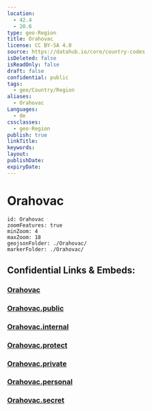 ```yaml
---
location:
  - 42.4
  - 20.6
type: geo-Region
title: Orahovac
license: CC BY-SA 4.0
source: https://datahub.io/core/country-codes
isDeleted: false
isReadOnly: false
draft: false
confidential: public
tags:
  - geo/Country/Region
aliases:
  - Orahovac
Languages:
  - de
cssclasses:
  - geo-Region
publish: true
linkTitle:
keywords:
layout:
publishDate:
expiryDate:
---
```


# Orahovac

```leaflet
id: Orahovac
zoomFeatures: true 
minZoom: 4 
maxZoom: 18
geojsonFolder: ./Orahovac/
markerFolder: ./Orahovac/
```


## Confidential Links & Embeds: 

### [Orahovac](/_Standards/Earth/Continent/Europe/Europe~South/Kosovo/districts~Kosovo/Đakovica/counties~Đakovica/Orahovac.md) 

### [Orahovac.public](/_public/Earth/Continent/Europe/Europe~South/Kosovo/districts~Kosovo/Đakovica/counties~Đakovica/Orahovac.public.md) 

### [Orahovac.internal](/_internal/Earth/Continent/Europe/Europe~South/Kosovo/districts~Kosovo/Đakovica/counties~Đakovica/Orahovac.internal.md) 

### [Orahovac.protect](/_protect/Earth/Continent/Europe/Europe~South/Kosovo/districts~Kosovo/Đakovica/counties~Đakovica/Orahovac.protect.md) 

### [Orahovac.private](/_private/Earth/Continent/Europe/Europe~South/Kosovo/districts~Kosovo/Đakovica/counties~Đakovica/Orahovac.private.md) 

### [Orahovac.personal](/_personal/Earth/Continent/Europe/Europe~South/Kosovo/districts~Kosovo/Đakovica/counties~Đakovica/Orahovac.personal.md) 

### [Orahovac.secret](/_secret/Earth/Continent/Europe/Europe~South/Kosovo/districts~Kosovo/Đakovica/counties~Đakovica/Orahovac.secret.md)

